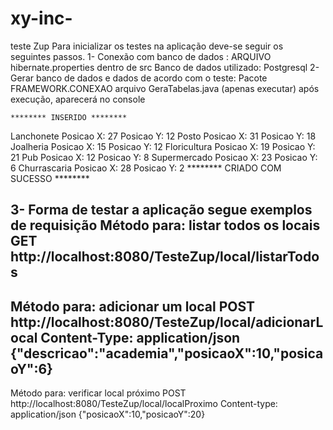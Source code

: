 # xy-inc-
teste Zup
Para inicializar os testes na aplicação deve-se seguir os seguintes passos.
1- Conexão com banco de dados : 
    ARQUIVO hibernate.properties dentro de src
    Banco de dados utilizado: Postgresql
2- Gerar banco de dados e dados de acordo com o teste: 
    Pacote FRAMEWORK.CONEXAO arquivo GeraTabelas.java (apenas executar)
    após execução, aparecerá no console 
    
    ******** INSERIDO ********
Lanchonete Posicao X: 27 Posicao Y: 12
Posto Posicao X: 31 Posicao Y: 18
Joalheria Posicao X: 15 Posicao Y: 12
Floricultura Posicao X: 19 Posicao Y: 21
Pub Posicao X: 12 Posicao Y: 8
Supermercado Posicao X: 23 Posicao Y: 6
Churrascaria Posicao X: 28 Posicao Y: 2
    ******** CRIADO COM SUCESSO ********

3- Forma de testar a aplicação segue exemplos de requisição
Método para: listar todos os locais
GET
http://localhost:8080/TesteZup/local/listarTodos
-----------------------------------------------------------------
Método para: adicionar um local
POST
http://localhost:8080/TesteZup/local/adicionarLocal
Content-Type: application/json
{"descricao":"academia","posicaoX":10,"posicaoY":6}
-----------------------------------------------------------------
Método para: verificar local próximo
POST
http://localhost:8080/TesteZup/local/localProximo
Content-type: application/json
{"posicaoX":10,"posicaoY":20}
